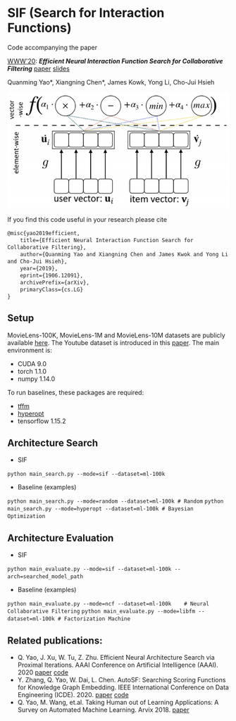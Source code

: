 # SIF (Search for Interaction Functions)
Code accompanying the paper  

[WWW'20](https://www2020.thewebconf.org/): ***Efficient Neural Interaction Function Search for Collaborative Filtering*** [paper](https://arxiv.org/abs/1906.12091) [slides](https://pan.baidu.com/s/1XyJb5Nc9ZMUz_dq9c767Ug)

Quanming Yao*, Xiangning Chen*, James Kowk, Yong Li, Cho-Jui Hsieh

![](fig.png)

If you find this code useful in your research please cite

```
@misc{yao2019efficient,
    title={Efficient Neural Interaction Function Search for Collaborative Filtering},
    author={Quanming Yao and Xiangning Chen and James Kwok and Yong Li and Cho-Jui Hsieh},
    year={2019},
    eprint={1906.12091},
    archivePrefix={arXiv},
    primaryClass={cs.LG}
}
```

## Setup
MovieLens-100K, MovieLens-1M and MovieLens-10M datasets are publicly available [here](https://grouplens.org/datasets/movielens/). The Youtube dataset is introduced in this [paper](https://ieeexplore.ieee.org/abstract/document/5360276).
The main environment is:

* CUDA 9.0
* torch 1.1.0
* numpy 1.14.0

To run baselines, these packages are required:

* [tffm](https://github.com/geffy/tffm)
* [hyperopt](https://github.com/hyperopt/hyperopt)
* tensorflow 1.15.2

## Architecture Search
* SIF

```python main_search.py --mode=sif --dataset=ml-100k```

* Baseline (examples)

```python main_search.py --mode=random --dataset=ml-100k # Random```
```python main_search.py --mode=hyperopt --dataset=ml-100k # Bayesian Optimization``` 

## Architecture Evaluation
* SIF

```python main_evaluate.py --mode=sif --dataset=ml-100k --arch=searched_model_path```

* Baseline (examples)

```python main_evaluate.py --mode=ncf --dataset=ml-100k    # Neural Collaborative Filtering```
```python main_evaluate.py --mode=libfm --dataset=ml-100k # Factorization Machine```

## Related publications:
* Q. Yao, J. Xu, W. Tu, Z. Zhu. Efficient Neural Architecture Search via Proximal Iterations. AAAI Conference on Artificial Intelligence (AAAI). 2020 [paper](https://arxiv.org/abs/1905.13577) [code](https://github.com/xujinfan/NASP-codes)
* Y. Zhang, Q. Yao, W. Dai, L. Chen. AutoSF: Searching Scoring Functions for Knowledge Graph Embedding. IEEE International Conference on Data Engineering (ICDE). 2020. [paper](https://128.84.21.199/abs/1904.11682) [code](https://github.com/yzhangee/AutoSF)
* Q. Yao, M. Wang, et.al. Taking Human out of Learning Applications: A Survey on Automated Machine Learning. Arvix 2018. [paper](https://arxiv.org/abs/1810.13306)




